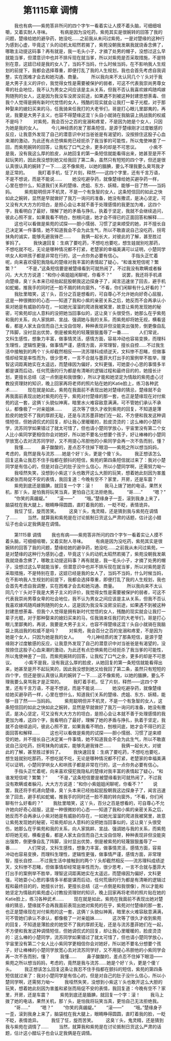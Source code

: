 # 　　第1115章 调情
　　我也有病——紫苑答非所问的四个字乍一看着实让人摸不着头脑，可细细咀嚼，又着实耐人寻味。
　　有病是因为没吃药，紫苑其实是很婉转的回答了我的问题，楚缘给她的避孕药，她没吃……之前我从未问过紫苑，一是对楚缘的这种行为感到心虚，毕竟这丫头的动机太昭然若揭了，紫苑没朝我发飙我就烧香念佛了，哪敢主动提这码事？再有就是，我一毛头小子，才摘了处男的帽子，没想过这么早就能当爹，但潜意识中也并不排斥现在就当爹，所以对紫苑是否采取措施，不是特别在意，这妞已经是我的女人了，当妈不当妈，什么时候当妈，在不影响我人生规划的前提下，我都会选择尊重，即便打乱了我的人生规划，我也会首先考虑自我调整，实在困难才会去和她沟通、商量。
　　所以我向来不太认同几个丫头对于我是大男子主义的评价，我觉得女性是需要被保护的弱者，可这不代表我崇尚男尊女卑的社会地位，我不认为男女之间应该是主从关系，但我不否认我喜欢嫁鸡随鸡嫁狗随狗的女人，这是因为我没车没房没前途，如果遇不到被这种封建思想荼毒、但我个人觉得是拥有新时代觉悟的女人，残酷的现实就会让我打一辈子光棍，对于那种娶来的媳妇买来的马，任我骑来任我打的大老爷们，哥是打心眼儿里鄙夷的，再说，我要是大男子主义，也容不得楚缘这混丫头自小就骑在我脑袋上挑战我的权威不是吗？
　　对紫苑，我会百分之百的宠溺和疼爱，不是因为她是个女人，只因为她是我的女人。
　　今儿神经质的发了那条短信，是源于楚缘刚才过度敏感的反应，让我意外发现了自己的潜意识中对当爸爸是有渴望的，没按捺住这股子心血来潮的激动，为此还有点恐惧紫苑已经扼杀了我当爹的可能性，所以鬼使神差了一回，而紫苑婉转的回答，让我松了口气之余，更多的却是不可思议。
　　小紫不是我，没有我这么厚的脸皮，从她回复的第一条短信就能看得出来，她甚至是开不起玩笑的，因此我没想到她又给我回了第二条，虽然只有短短的四个字，但还是很认真很认真的婉转了一下……这不像紫苑，以她的腼腆，要么不理我要么臭骂我才是正常的。
　　我盯着手机，怔了片刻，释然——这四个字里，还有千言万语，不是不想说，而是不能说……
　　她没吃避孕药，就像楚缘给她买避孕药一样，心里在想什么，知道我们关系的楚缘、虎姐、东方、妖精，能够一目了然——当妈妈。
　　紫苑聪明但并不机灵，不是一个有急智的女人，这条短信回的如此之快如此之婉转，显然是早就做好了我万一询问的准备，她没有撒谎，是决心坚定，可又没有大大方方的坦白，是担心会让本就不善于处理感情的我更加为难，这四个字，我看明白了最好，理解了她的矛盾与挣扎，执着于坚定，我就不会继续追问，彼此心照不宣，如果我看不明白，刨根问底，她才会不得已的正面回答和解释……
　　这也可以看做是紫苑的试探——胆小懦弱、习惯了逆来顺受的她，并不擅长自己决定某一件事情，她不知道我会不会为此生气，所以不敢直说自己没吃药，拐弯抹角的诚实，能够先避我锋芒……
　　我俩一起长大，对彼此的了解，甚至胜过爹妈了。
　　我快速回复：生病了要吃药，不想吃也要吃，想生娃就别吃那药，不想吃就不吃，无论是哪种情况都不打紧，老楚家的幸福美满可以证明，小楚同学哄女人和哄孩子都是非常在行的，这一点你务必要有信心。
　　手指头正忙着呢，向来喜欢侵犯我隐私的楚缘对我丰富的表情起了疑心，“和谁发短信呢？繁繁？”
　　“不是，”这条短信要是被楚缘看到可就热闹了，不过我没有欺瞒或者躲闪，大大方方说道：“和你小紫姐姐闲聊呢，你看不？”
　　说罢，我还将手机递向楚缘，臭丫头本来已经抬起屁股朝我这边探身子了，闻言迅速坐了回去，避手机如蛇蝎，推我手的同时还一脸不屑的转向窗外，“不看，你们闲聊有什么好看的？”
　　我肚里暗笑，这丫头，百分之百是想看的，可自尊心不允许她向好奇心屈服，这是一种很微妙的心态——知道了我和小紫的亲密关系之后，她反而不会再承认小紫对她是有威胁的存在，一如她光溜溜的爬进我被窝里，故意让紫苑发现她的秘密，可紫苑却出人意料的没把她当回事似的，这让臭丫头很受伤，她那么在乎紫苑和我的关系，向人家挑衅、宣战、强调她与我的关系，而紫苑却将她无视，横看竖看，都是人家太自信而自己太没自信呀，种种表现非但没能突出强势，倒更像自乱了阵脚，没衬显出优势，倒是被紫苑的轻蔑狠狠羞辱了一番……
　　人们常说，文科生感性，想象力丰富，做事情灵活，感情方面，容易冲动也容易变换，而理科生理性，逻辑性更强，做事情严谨，感情方面，非常理智，擅长自控……不过我生活中接触到的两个丫头却截然相反——流苏理科成绩逆天，文科惨不忍睹，但做事情却经常是率性而为，很少思考，一言不合就与墨菲大打出手的案例举不胜举，理智这词距离她实在太遥远，而楚缘因为偏好，文科更强，可她耍小心思的事情多半都是谋而后动，任何荒唐的行为都是有清晰的逻辑过程和最终目的的，她擅长计划，更擅长总结（这一点倒是和我很像），所以才能和她坚定为情敌的紫苑虚心讨教投资理财的知识，晚上回家再将老师的照片贴在她的Katie脸上，练习各种武术……
　　现在就是如此，紫苑在我面前不表现出她对楚缘的猜忌，楚缘就不会再我面前表现出她对紫苑的在乎，紫苑对付楚缘的那一套，也正是楚缘现在对付紫苑的这一套，这俩丫头貌似神离，暗里水火难容敌意满满，可不管她们承认不承认，都像极了一对亲姐妹……
　　这次等了很久才收到紫苑的回复，不知道是薄脸皮的她受不了我的厚颜无耻，还是与流苏墨菲她们在一起，不方便和我发这种调情短信，但她调侃式的回复，却让我心里暖暖的，脸皮烫烫的：这么棒的小楚同学，流苏同学如果错过了就太可惜了，但也请小楚同学放心，宇宙里没有第二个女人比小紫同学更相信你会对她好，所以她不要名分想要个孩子，好让棒棒的小楚同学放宽心去对流苏同学好，又不用提心吊胆他的小紫同学会再一次不告而别，懂？
　　我懂……
　　鼻子酸酸的，差点忍不住掉下眼泪——紫苑之所以想当妈妈，考虑的，竟然是我与流苏……她是个好丫头，更是个傻丫头。
　　我正想该怎么回复这条让我忍不住手指都在颤抖的短信，紫苑的第四条短信就过来了：我对小楚同学是有信心的，但是对自己的肚子没什么信心，所以小楚同学啊，还需努力呦～
　　我哑然失笑，没想到小紫这丫头也敢开这么大胆的玩笑，想着她此刻因为害羞和紧张而局促不安的表情，我回复道：今晚有空不？家里，开房，还是车震？
　　紫苑到底还是腼腆，就回复一个字：滚！
　　我马上拨了她的电话，果然关机，那丫头，是怕我将玩笑当真，更怕自己无法拒绝我。
　　“哥……”
　　“嗯？”
　　“你笑的真龌龊。”
　　“滚——”
　　“哦。”楚缘身子一歪，滚到我身上来了，脑袋枕在我大腿上，眼睛睁得圆圆，直盯着我的脸，一眨不眨，表情诡异。
　　我怔了怔，旋而苦笑。
　　这臭丫头，鬼灵精，还是猜到我与紫苑在调情了……
　　当然，就算我和紫苑是在讨论抵制日货这么严肃的话题，估计这小醋坛子也会认定我俩是在调情。

　　第1115章 调情
　　我也有病——紫苑答非所问的四个字乍一看着实让人摸不着头脑，可细细咀嚼，又着实耐人寻味。
　　有病是因为没吃药，紫苑其实是很婉转的回答了我的问题，楚缘给她的避孕药，她没吃……之前我从未问过紫苑，一是对楚缘的这种行为感到心虚，毕竟这丫头的动机太昭然若揭了，紫苑没朝我发飙我就烧香念佛了，哪敢主动提这码事？再有就是，我一毛头小子，才摘了处男的帽子，没想过这么早就能当爹，但潜意识中也并不排斥现在就当爹，所以对紫苑是否采取措施，不是特别在意，这妞已经是我的女人了，当妈不当妈，什么时候当妈，在不影响我人生规划的前提下，我都会选择尊重，即便打乱了我的人生规划，我也会首先考虑自我调整，实在困难才会去和她沟通、商量。
　　所以我向来不太认同几个丫头对于我是大男子主义的评价，我觉得女性是需要被保护的弱者，可这不代表我崇尚男尊女卑的社会地位，我不认为男女之间应该是主从关系，但我不否认我喜欢嫁鸡随鸡嫁狗随狗的女人，这是因为我没车没房没前途，如果遇不到被这种封建思想荼毒、但我个人觉得是拥有新时代觉悟的女人，残酷的现实就会让我打一辈子光棍，对于那种娶来的媳妇买来的马，任我骑来任我打的大老爷们，哥是打心眼儿里鄙夷的，再说，我要是大男子主义，也容不得楚缘这混丫头自小就骑在我脑袋上挑战我的权威不是吗？
　　对紫苑，我会百分之百的宠溺和疼爱，不是因为她是个女人，只因为她是我的女人。
　　今儿神经质的发了那条短信，是源于楚缘刚才过度敏感的反应，让我意外发现了自己的潜意识中对当爸爸是有渴望的，没按捺住这股子心血来潮的激动，为此还有点恐惧紫苑已经扼杀了我当爹的可能性，所以鬼使神差了一回，而紫苑婉转的回答，让我松了口气之余，更多的却是不可思议。
　　小紫不是我，没有我这么厚的脸皮，从她回复的第一条短信就能看得出来，她甚至是开不起玩笑的，因此我没想到她又给我回了第二条，虽然只有短短的四个字，但还是很认真很认真的婉转了一下……这不像紫苑，以她的腼腆，要么不理我要么臭骂我才是正常的。
　　我盯着手机，怔了片刻，释然——这四个字里，还有千言万语，不是不想说，而是不能说……
　　她没吃避孕药，就像楚缘给她买避孕药一样，心里在想什么，知道我们关系的楚缘、虎姐、东方、妖精，能够一目了然——当妈妈。
　　紫苑聪明但并不机灵，不是一个有急智的女人，这条短信回的如此之快如此之婉转，显然是早就做好了我万一询问的准备，她没有撒谎，是决心坚定，可又没有大大方方的坦白，是担心会让本就不善于处理感情的我更加为难，这四个字，我看明白了最好，理解了她的矛盾与挣扎，执着于坚定，我就不会继续追问，彼此心照不宣，如果我看不明白，刨根问底，她才会不得已的正面回答和解释……
　　这也可以看做是紫苑的试探——胆小懦弱、习惯了逆来顺受的她，并不擅长自己决定某一件事情，她不知道我会不会为此生气，所以不敢直说自己没吃药，拐弯抹角的诚实，能够先避我锋芒……
　　我俩一起长大，对彼此的了解，甚至胜过爹妈了。
　　我快速回复：生病了要吃药，不想吃也要吃，想生娃就别吃那药，不想吃就不吃，无论是哪种情况都不打紧，老楚家的幸福美满可以证明，小楚同学哄女人和哄孩子都是非常在行的，这一点你务必要有信心。
　　手指头正忙着呢，向来喜欢侵犯我隐私的楚缘对我丰富的表情起了疑心，“和谁发短信呢？繁繁？”
　　“不是，”这条短信要是被楚缘看到可就热闹了，不过我没有欺瞒或者躲闪，大大方方说道：“和你小紫姐姐闲聊呢，你看不？”
　　说罢，我还将手机递向楚缘，臭丫头本来已经抬起屁股朝我这边探身子了，闻言迅速坐了回去，避手机如蛇蝎，推我手的同时还一脸不屑的转向窗外，“不看，你们闲聊有什么好看的？”
　　我肚里暗笑，这丫头，百分之百是想看的，可自尊心不允许她向好奇心屈服，这是一种很微妙的心态——知道了我和小紫的亲密关系之后，她反而不会再承认小紫对她是有威胁的存在，一如她光溜溜的爬进我被窝里，故意让紫苑发现她的秘密，可紫苑却出人意料的没把她当回事似的，这让臭丫头很受伤，她那么在乎紫苑和我的关系，向人家挑衅、宣战、强调她与我的关系，而紫苑却将她无视，横看竖看，都是人家太自信而自己太没自信呀，种种表现非但没能突出强势，倒更像自乱了阵脚，没衬显出优势，倒是被紫苑的轻蔑狠狠羞辱了一番……
　　人们常说，文科生感性，想象力丰富，做事情灵活，感情方面，容易冲动也容易变换，而理科生理性，逻辑性更强，做事情严谨，感情方面，非常理智，擅长自控……不过我生活中接触到的两个丫头却截然相反——流苏理科成绩逆天，文科惨不忍睹，但做事情却经常是率性而为，很少思考，一言不合就与墨菲大打出手的案例举不胜举，理智这词距离她实在太遥远，而楚缘因为偏好，文科更强，可她耍小心思的事情多半都是谋而后动，任何荒唐的行为都是有清晰的逻辑过程和最终目的的，她擅长计划，更擅长总结（这一点倒是和我很像），所以才能和她坚定为情敌的紫苑虚心讨教投资理财的知识，晚上回家再将老师的照片贴在她的Katie脸上，练习各种武术……
　　现在就是如此，紫苑在我面前不表现出她对楚缘的猜忌，楚缘就不会再我面前表现出她对紫苑的在乎，紫苑对付楚缘的那一套，也正是楚缘现在对付紫苑的这一套，这俩丫头貌似神离，暗里水火难容敌意满满，可不管她们承认不承认，都像极了一对亲姐妹……
　　这次等了很久才收到紫苑的回复，不知道是薄脸皮的她受不了我的厚颜无耻，还是与流苏墨菲她们在一起，不方便和我发这种调情短信，但她调侃式的回复，却让我心里暖暖的，脸皮烫烫的：这么棒的小楚同学，流苏同学如果错过了就太可惜了，但也请小楚同学放心，宇宙里没有第二个女人比小紫同学更相信你会对她好，所以她不要名分想要个孩子，好让棒棒的小楚同学放宽心去对流苏同学好，又不用提心吊胆他的小紫同学会再一次不告而别，懂？
　　我懂……
　　鼻子酸酸的，差点忍不住掉下眼泪——紫苑之所以想当妈妈，考虑的，竟然是我与流苏……她是个好丫头，更是个傻丫头。
　　我正想该怎么回复这条让我忍不住手指都在颤抖的短信，紫苑的第四条短信就过来了：我对小楚同学是有信心的，但是对自己的肚子没什么信心，所以小楚同学啊，还需努力呦～
　　我哑然失笑，没想到小紫这丫头也敢开这么大胆的玩笑，想着她此刻因为害羞和紧张而局促不安的表情，我回复道：今晚有空不？家里，开房，还是车震？
　　紫苑到底还是腼腆，就回复一个字：滚！
　　我马上拨了她的电话，果然关机，那丫头，是怕我将玩笑当真，更怕自己无法拒绝我。
　　“哥……”
　　“嗯？”
　　“你笑的真龌龊。”
　　“滚——”
　　“哦。”楚缘身子一歪，滚到我身上来了，脑袋枕在我大腿上，眼睛睁得圆圆，直盯着我的脸，一眨不眨，表情诡异。
　　我怔了怔，旋而苦笑。
　　这臭丫头，鬼灵精，还是猜到我与紫苑在调情了……
　　当然，就算我和紫苑是在讨论抵制日货这么严肃的话题，估计这小醋坛子也会认定我俩是在调情。
